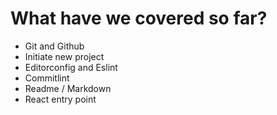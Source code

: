 # What have we covered so far?

- Git and Github
- Initiate new project
- Editorconfig and Eslint
- Commitlint
- Readme / Markdown
- React entry point